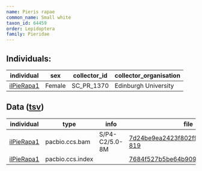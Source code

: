 ```yaml
---
name: Pieris rapae
common_name: Small white
taxon_id: 64459
order: Lepidoptera
family: Pieridae
---
```


## Individuals:

| individual | sex | collector_id | collector_organisation |
| ---------- | --- | ------------ | ---------------------- |
| [ilPieRapa1](ilPieRapa1.md) | Female | SC_PR_1370 | Edinburgh University |

## Data ([tsv](Pieris_rapae_data.tsv))

| individual | type | info | file |
| ---------- | ---- | ---- | ---- |
| [ilPieRapa1](ilPieRapa1.md) | pacbio.ccs.bam | S/P4-C2/5.0-8M | [7d24be9ea2423f802f9b932d8aff4c77-819](https://darwin.cog.sanger.ac.uk/insects/Pieris_rapae/ilPieRapa1/genomic_data/pacbio/m64016_191223_193312.ccs.bam) |
| [ilPieRapa1](ilPieRapa1.md) | pacbio.ccs.index |  | [7684f527b5be64b9092e96ee0cf604ad](https://darwin.cog.sanger.ac.uk/insects/Pieris_rapae/ilPieRapa1/genomic_data/pacbio/m64016_191223_193312.ccs.bam.pbi) |
